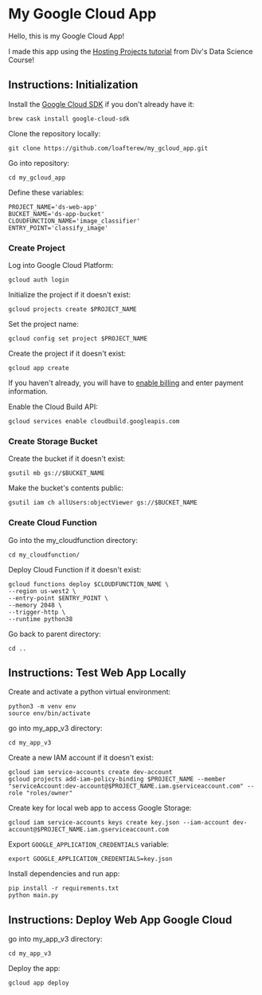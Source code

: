 # My Google Cloud App

Hello, this is my Google Cloud App!

I made this app using the [Hosting Projects tutorial](https://colab.research.google.com/drive/1UsbTlPc5oB8sIwHRfmajOGf9z7E0CobT?usp=sharing) from Div's Data Science Course!

## Instructions: Initialization

Install the [Google Cloud SDK](https://cloud.google.com/sdk/docs/install) if you don't already have it:

`brew cask install google-cloud-sdk`

Clone the repository locally:

`git clone https://github.com/loafterew/my_gcloud_app.git`

Go into repository:

`cd my_gcloud_app`

Define these variables:

```
PROJECT_NAME='ds-web-app'
BUCKET_NAME='ds-app-bucket'
CLOUDFUNCTION_NAME='image_classifier'
ENTRY_POINT='classify_image'
```

### Create Project

Log into Google Cloud Platform:

`gcloud auth login`

Initialize the project if it doesn't exist:

`gcloud projects create $PROJECT_NAME`

Set the project name:

`gcloud config set project $PROJECT_NAME`

Create the project if it doesn't exist:

`gcloud app create`

If you haven't already, you will have to [enable billing](https://console.cloud.google.com/billing) and enter payment information.

Enable the Cloud Build API:

`gcloud services enable cloudbuild.googleapis.com`

### Create Storage Bucket

Create the bucket if it doesn't exist:

`gsutil mb gs://$BUCKET_NAME`

Make the bucket's contents public:

`gsutil iam ch allUsers:objectViewer gs://$BUCKET_NAME`

### Create Cloud Function

Go into the my_cloudfunction directory:

`cd my_cloudfunction/`

Deploy Cloud Function if it doesn't exist:

```
gcloud functions deploy $CLOUDFUNCTION_NAME \
--region us-west2 \
--entry-point $ENTRY_POINT \
--memory 2048 \
--trigger-http \
--runtime python38
```
Go back to parent directory:

`cd ..`

## Instructions: Test Web App Locally

Create and activate a python virtual environment:

```
python3 -m venv env
source env/bin/activate
```

go into my_app_v3 directory:

`cd my_app_v3`

Create a new IAM account if it doesn't exist:

```
gcloud iam service-accounts create dev-account
gcloud projects add-iam-policy-binding $PROJECT_NAME --member "serviceAccount:dev-account@$PROJECT_NAME.iam.gserviceaccount.com" --role "roles/owner"
```

Create key for local web app to access Google Storage:

`gcloud iam service-accounts keys create key.json --iam-account dev-account@$PROJECT_NAME.iam.gserviceaccount.com`

Export `GOOGLE_APPLICATION_CREDENTIALS` variable:

`export GOOGLE_APPLICATION_CREDENTIALS=key.json`

Install dependencies and run app:

```
pip install -r requirements.txt
python main.py
```

## Instructions: Deploy Web App Google Cloud

go into my_app_v3 directory:

`cd my_app_v3`

Deploy the app:

`gcloud app deploy`